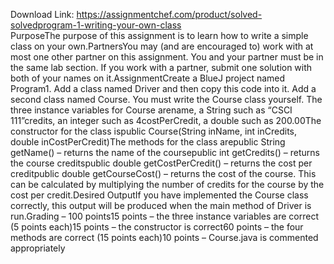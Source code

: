 Download Link: https://assignmentchef.com/product/solved-solvedprogram-1-writing-your-own-class
<br>
PurposeThe purpose of this assignment is to learn how to write a simple class on your own.PartnersYou may (and are encouraged to) work with at most one other partner on this assignment. You and your partner must be in the same lab section. If you work with a partner, submit one solution with both of your names on it.AssignmentCreate a BlueJ project named Program1. Add a class named Driver and then copy this code into it. Add a second class named Course. You must write the Course class yourself. The three instance variables for Course arename, a String such as “CSCI 111”credits, an integer such as 4costPerCredit, a double such as 200.00The constructor for the class ispublic Course(String inName, int inCredits, double inCostPerCredit)The methods for the class arepublic String getName() – returns the name of the coursepublic int getCredits() – returns the course creditspublic double getCostPerCredit() – returns the cost per creditpublic double getCourseCost() – returns the cost of the course. This can be calculated by multiplying the number of credits for the course by the cost per credit.Desired OutputIf you have implemented the Course class correctly, this output will be produced when the main method of Driver is run.Grading – 100 points15 points – the three instance variables are correct (5 points each)15 points – the constructor is correct60 points – the four methods are correct (15 points each)10 points – Course.java is commented appropriately